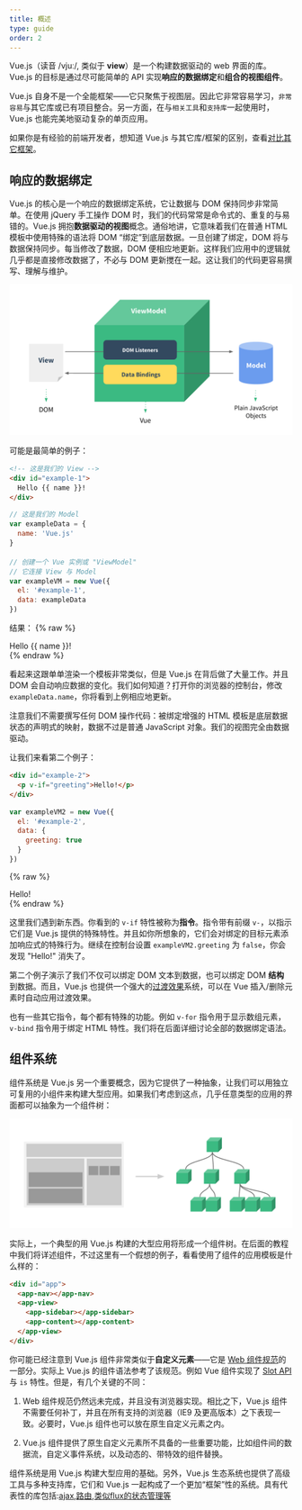 ```yaml
---
title: 概述
type: guide
order: 2
---
```


Vue.js（读音 /vjuː/, 类似于 **view**）是一个构建数据驱动的 web 界面的库。Vue.js 的目标是通过尽可能简单的 API 实现**响应的数据绑定**和**组合的视图组件**。

Vue.js 自身不是一个全能框架——它只聚焦于视图层。因此它非常容易学习，`非常容易`与其它库或已有项目整合。另一方面，在与`相关工具`和`支持库`一起使用时，Vue.js 也能完美地驱动复杂的单页应用。

如果你是有经验的前端开发者，想知道 Vue.js 与其它库/框架的区别，查看[对比其它框架](comparison.html)。

## 响应的数据绑定

Vue.js 的核心是一个响应的数据绑定系统，它让数据与 DOM 保持同步非常简单。在使用 jQuery 手工操作 DOM 时，我们的代码常常是命令式的、重复的与易错的。Vue.js 拥抱**数据驱动的视图**概念。通俗地讲，它意味着我们在普通 HTML 模板中使用特殊的语法将 DOM “绑定”到底层数据。一旦创建了绑定，DOM 将与数据保持同步。每当修改了数据，DOM 便相应地更新。这样我们应用中的逻辑就几乎都是直接修改数据了，不必与 DOM 更新搅在一起。这让我们的代码更容易撰写、理解与维护。

![MVVM](/images/mvvm.png)

可能是最简单的例子：

``` html
<!-- 这是我们的 View -->
<div id="example-1">
  Hello {{ name }}!
</div>
```

``` js
// 这是我们的 Model
var exampleData = {
  name: 'Vue.js'
}

// 创建一个 Vue 实例或 "ViewModel"
// 它连接 View 与 Model
var exampleVM = new Vue({
  el: '#example-1',
  data: exampleData
})
```

结果：
{% raw %}
<div id="example-1" class="demo">Hello {{ name }}!</div>
<script>
var exampleData = {
  name: 'Vue.js'
}
var exampleVM = new Vue({
  el: '#example-1',
  data: exampleData
})
</script>
{% endraw %}

看起来这跟单单渲染一个模板非常类似，但是 Vue.js 在背后做了大量工作。并且 DOM 会自动响应数据的变化。我们如何知道？打开你的浏览器的控制台，修改 `exampleData.name`，你将看到上例相应地更新。

注意我们不需要撰写任何 DOM 操作代码：被绑定增强的 HTML 模板是底层数据状态的声明式的映射，数据不过是普通 JavaScript 对象。我们的视图完全由数据驱动。

让我们来看第二个例子：

``` html
<div id="example-2">
  <p v-if="greeting">Hello!</p>
</div>
```

``` js
var exampleVM2 = new Vue({
  el: '#example-2',
  data: {
    greeting: true
  }
})
```

{% raw %}
<div id="example-2" class="demo">
  <span v-if="greeting">Hello!</span>
</div>
<script>
var exampleVM2 = new Vue({
  el: '#example-2',
  data: {
    greeting: true
  }
})
</script>
{% endraw %}

这里我们遇到新东西。你看到的 `v-if` 特性被称为**指令**。指令带有前缀 `v-`，以指示它们是 Vue.js 提供的特殊特性。并且如你所想象的，它们会对绑定的目标元素添加响应式的特殊行为。继续在控制台设置 `exampleVM2.greeting` 为 `false`，你会发现 "Hello!" 消失了。

第二个例子演示了我们不仅可以绑定 DOM 文本到数据，也可以绑定 DOM **结构** 到数据。而且，Vue.js 也提供一个强大的[过渡效果](http://rc.vuejs.org/guide/transitions.html)系统，可以在 Vue 插入/删除元素时自动应用过渡效果。

也有一些其它指令，每个都有特殊的功能。例如 `v-for` 指令用于显示数组元素，`v-bind` 指令用于绑定 HTML 特性。我们将在后面详细讨论全部的数据绑定语法。

## 组件系统

组件系统是 Vue.js 另一个重要概念，因为它提供了一种抽象，让我们可以用独立可复用的小组件来构建大型应用。如果我们考虑到这点，几乎任意类型的应用的界面都可以抽象为一个组件树：

![Component Tree](/images/components.png)

实际上，一个典型的用 Vue.js 构建的大型应用将形成一个组件树。在后面的教程中我们将详述组件，不过这里有一个假想的例子，看看使用了组件的应用模板是什么样的：

``` html
<div id="app">
  <app-nav></app-nav>
  <app-view>
    <app-sidebar></app-sidebar>
    <app-content></app-content>
  </app-view>
</div>
```

你可能已经注意到 Vue.js 组件非常类似于**自定义元素**——它是 [Web 组件规范](http://www.w3.org/wiki/WebComponents/)的一部分。实际上 Vue.js 的组件语法参考了该规范。例如 Vue 组件实现了 [Slot API](https://github.com/w3c/webcomponents/blob/gh-pages/proposals/Slots-Proposal.md) 与 `is` 特性。但是，有几个关键的不同：

1. Web 组件规范仍然远未完成，并且没有浏览器实现。相比之下，Vue.js 组件不需要任何补丁，并且在所有支持的浏览器（IE9 及更高版本）之下表现一致。必要时，Vue.js 组件也可以放在原生自定义元素之内。

2. Vue.js 组件提供了原生自定义元素所不具备的一些重要功能，比如组件间的数据流，自定义事件系统，以及动态的、带特效的组件替换。

组件系统是用 Vue.js 构建大型应用的基础。另外，Vue.js 生态系统也提供了高级工具与多种支持库，它们和 Vue.js 一起构成了一个更加“框架”性的系统。具有代表性的库包括:[ajax](https://github.com/vuejs/vue-resource),[路由](https://github.com/vuejs/vue-router),[类似flux的状态管理](https://github.com/vuejs/vuex)[等](https://github.com/vuejs)
